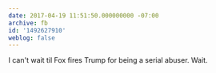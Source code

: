 ```yaml
---
date: 2017-04-19 11:51:50.000000000 -07:00
archive: fb
id: '1492627910'
weblog: false
---
```


I can't wait til Fox fires Trump for being a serial abuser. Wait.
